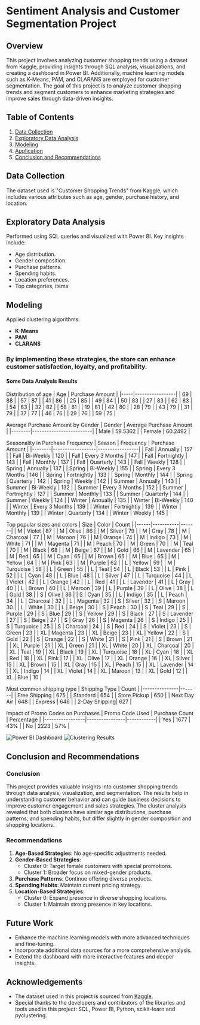 # Sentiment Analysis and Customer Segmentation Project

## Overview
This project involves analyzing customer shopping trends using a dataset from Kaggle, providing insights through SQL analysis, visualizations, and creating a dashboard in Power BI. Additionally, machine learning models such as K-Means, PAM, and CLARANS are employed for customer segmentation. The goal of this project is to analyze customer shopping trends and segment customers to enhance marketing strategies and improve sales through data-driven insights.

## Table of Contents
1. [Data Collection](#data-collection)
2. [Exploratory Data Analysis](#exploratory-data-analysis)
3. [Modeling](#modeling)
4. [Application](#application)
5. [Conclusion and Recommendations](#conclusion-and-recommendations)

## Data Collection
The dataset used is "Customer Shopping Trends" from Kaggle, which includes various attributes such as age, gender, purchase history, and location.

## Exploratory Data Analysis
Performed using SQL queries and visualized with Power BI. Key insights include:
- Age distribution.
- Gender composition.
- Purchase patterns.
- Spending habits.
- Location preferences.
- Top categories, items

## Modeling
Applied clustering algorithms:
- **K-Means**
- **PAM**
- **CLARANS**

### By implementing these strategies, the store can enhance customer satisfaction, loyalty, and profitability.
#### Some Data Analysis Results

Distribution of age
| Age | Purchase Amount |
|-----|-----------------|
| 69  | 88              |
| 57  | 87              |
| 41  | 86              |
| 25  | 85              |
| 49  | 84              |
| 50  | 83              |
| 27  | 83              |
| 62  | 83              |
| 54  | 83              |
| 32  | 82              |
| 58  | 81              |
| 19  | 81              |
| 42  | 80              |
| 28  | 79              |
| 43  | 79              |
| 31  | 79              |
| 37  | 77              |
| 46  | 76              |
| 29  | 76              |
| 59  | 75              |


Average Purchase Amount by Gender
| Gender | Average Purchase Amount |
|--------|-------------------------|
| Male   | 59.5362                 |
| Female | 60.2492                 |


Seasonality in Purchase Frequency
| Season | Frequency        | Purchase Amount |
|--------|------------------|-----------------|
| Fall   | Annually         | 157             |
| Fall   | Bi-Weekly        | 120             |
| Fall   | Every 3 Months   | 147             |
| Fall   | Fortnightly      | 143             |
| Fall   | Monthly          | 137             |
| Fall   | Quarterly        | 143             |
| Fall   | Weekly           | 128             |
| Spring | Annually         | 137             |
| Spring | Bi-Weekly        | 155             |
| Spring | Every 3 Months   | 146             |
| Spring | Fortnightly      | 133             |
| Spring | Monthly          | 144             |
| Spring | Quarterly        | 142             |
| Spring | Weekly           | 142             |
| Summer | Annually         | 143             |
| Summer | Bi-Weekly        | 132             |
| Summer | Every 3 Months   | 152             |
| Summer | Fortnightly      | 127             |
| Summer | Monthly          | 133             |
| Summer | Quarterly        | 144             |
| Summer | Weekly           | 124             |
| Winter | Annually         | 135             |
| Winter | Bi-Weekly        | 140             |
| Winter | Every 3 Months   | 139             |
| Winter | Fortnightly      | 139             |
| Winter | Monthly          | 139             |
| Winter | Quarterly        | 134             |
| Winter | Weekly           | 145             |


Top popular sizes and colors
| Size | Color     | Count |
|------|-----------|-------|
| M    | Violet    | 87    |
| M    | Olive     | 86    |
| M    | Silver    | 79    |
| M    | Gray      | 78    |
| M    | Charcoal  | 77    |
| M    | Maroon    | 76    |
| M    | Orange    | 74    |
| M    | Indigo    | 73    |
| M    | White     | 71    |
| M    | Magenta   | 71    |
| M    | Peach     | 70    |
| M    | Green     | 70    |
| M    | Teal      | 70    |
| M    | Black     | 68    |
| M    | Beige     | 67    |
| M    | Gold      | 66    |
| M    | Lavender  | 65    |
| M    | Red       | 65    |
| M    | Cyan      | 65    |
| M    | Brown     | 65    |
| M    | Blue      | 65    |
| M    | Yellow    | 64    |
| M    | Pink      | 63    |
| M    | Purple    | 62    |
| L    | Yellow    | 59    |
| M    | Turquoise | 58    |
| L    | Green     | 55    |
| L    | Teal      | 54    |
| L    | Black     | 53    |
| L    | Pink      | 52    |
| L    | Cyan      | 48    |
| L    | Blue      | 48    |
| L    | Silver    | 47    |
| L    | Turquoise | 44    |
| L    | Violet    | 42    |
| L    | Orange    | 42    |
| L    | Red       | 41    |
| L    | Lavender  | 41    |
| L    | Gray      | 40    |
| L    | Brown     | 40    |
| L    | Maroon    | 39    |
| L    | Purple    | 39    |
| L    | Olive     | 38    |
| L    | Gold      | 38    |
| S    | Olive     | 36    |
| S    | Cyan      | 35    |
| L    | Indigo    | 35    |
| L    | Peach     | 34    |
| L    | Charcoal  | 32    |
| L    | Magenta   | 32    |
| S    | Silver    | 32    |
| S    | Maroon    | 30    |
| L    | White     | 30    |
| L    | Beige     | 30    |
| S    | Peach     | 30    |
| S    | Teal      | 29    |
| S    | Purple    | 29    |
| S    | Blue      | 29    |
| S    | Yellow    | 29    |
| S    | Black     | 27    |
| S    | Lavender  | 27    |
| S    | Beige     | 27    |
| S    | Gray      | 26    |
| S    | Magenta   | 26    |
| S    | Indigo    | 25    |
| S    | Turquoise | 25    |
| S    | Charcoal  | 24    |
| S    | Red       | 24    |
| S    | Violet    | 23    |
| S    | Green     | 23    |
| XL   | Magenta   | 23    |
| XL   | Beige     | 23    |
| XL   | Yellow    | 22    |
| S    | Gold      | 22    |
| S    | Orange    | 22    |
| S    | White     | 21    |
| S    | Pink      | 21    |
| S    | Brown     | 21    |
| XL   | Purple    | 21    |
| XL   | Green     | 21    |
| XL   | White     | 20    |
| XL   | Charcoal  | 20    |
| XL   | Teal      | 19    |
| XL   | Black     | 19    |
| XL   | Turquoise | 18    |
| XL   | Cyan      | 18    |
| XL   | Red       | 18    |
| XL   | Pink      | 17    |
| XL   | Olive     | 17    |
| XL   | Orange    | 16    |
| XL   | Silver    | 15    |
| XL   | Brown     | 15    |
| XL   | Gray      | 15    |
| XL   | Peach     | 15    |
| XL   | Lavender  | 14    |
| XL   | Indigo    | 14    |
| XL   | Violet    | 14    |
| XL   | Maroon    | 13    |
| XL   | Gold      | 12    |
| XL   | Blue      | 10    |


Most common shipping type
| Shipping Type | Count |
|---------------|-------|
| Free Shipping | 675   |
| Standard      | 654   |
| Store Pickup  | 650   |
| Next Day Air  | 648   |
| Express       | 646   |
| 2-Day Shipping| 627   |


Impact of Promo Codes on Purchases
| Promo Code Used | Purchase Count | Percentage |
|-----------------|----------------|------------|
| Yes             | 1677           | 43%        |
| No              | 2223           | 57%        |

![Power BI Dashboard](images/power_bi_dashboard.png)
![Clustering Results](images/clustering_results.png)

## Conclusion and Recommendations
### Conclusion
This project provides valuable insights into customer shopping trends through data analysis, visualization, and segmentation. The results help in understanding customer behavior and can guide business decisions to improve customer engagement and sales strategies. The cluster analysis revealed that both clusters have similar age distributions, purchase patterns, and spending habits, but differ slightly in gender composition and shopping locations.

### Recommendations
1. **Age-Based Strategies**: No age-specific adjustments needed.
2. **Gender-Based Strategies**: 
   - Cluster 0: Target female customers with special promotions.
   - Cluster 1: Broader focus on mixed-gender products.
3. **Purchase Patterns**: Continue offering diverse products.
4. **Spending Habits**: Maintain current pricing strategy.
5. **Location-Based Strategies**:
   - Cluster 0: Expand presence in diverse shopping locations.
   - Cluster 1: Maintain strong presence in key locations.


## Future Work
- Enhance the machine learning models with more advanced techniques and fine-tuning.
- Incorporate additional data sources for a more comprehensive analysis.
- Extend the dashboard with more interactive features and deeper insights.

## Acknowledgements
- The dataset used in this project is sourced from [Kaggle]([https://www.kaggle.com](https://www.kaggle.com/datasets/iamsouravbanerjee/customer-shopping-trends-dataset)/).
- Special thanks to the developers and contributors of the libraries and tools used in this project: SQL, Power BI, Python, scikit-learn and pyclustering.
